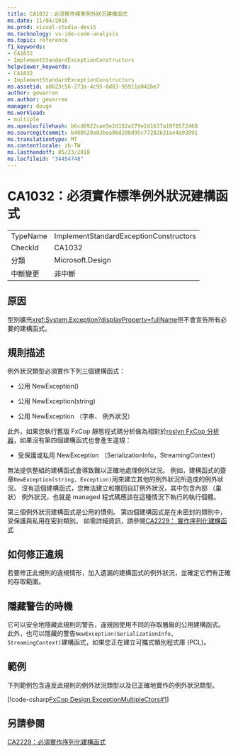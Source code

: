 ```yaml
---
title: CA1032：必須實作標準例外狀況建構函式
ms.date: 11/04/2016
ms.prod: visual-studio-dev15
ms.technology: vs-ide-code-analysis
ms.topic: reference
f1_keywords:
- CA1032
- ImplementStandardExceptionConstructors
helpviewer_keywords:
- CA1032
- ImplementStandardExceptionConstructors
ms.assetid: a8623c56-273a-4c95-8d83-95911a042be7
author: gewarren
ms.author: gewarren
manager: douge
ms.workload:
- multiple
ms.openlocfilehash: b6cd6922cae5e2d182a279e2d1637a19f8572468
ms.sourcegitcommit: b400528a83bea06d208d95c77282631ae4a93091
ms.translationtype: MT
ms.contentlocale: zh-TW
ms.lasthandoff: 05/23/2018
ms.locfileid: "34454748"
---
```

# <a name="ca1032-implement-standard-exception-constructors"></a>CA1032：必須實作標準例外狀況建構函式

|||
|-|-|
|TypeName|ImplementStandardExceptionConstructors|
|CheckId|CA1032|
|分類|Microsoft.Design|
|中斷變更|非中斷|

## <a name="cause"></a>原因

型別擴充<xref:System.Exception?displayProperty=fullName>但不會宣告所有必要的建構函式。

## <a name="rule-description"></a>規則描述

例外狀況類型必須實作下列三個建構函式：

- 公用 NewException()

- 公用 NewException(string)

- 公用 NewException （字串、 例外狀況）

此外，如果您執行舊版 FxCop 靜態程式碼分析做為相對於[roslyn FxCop 分析器](../code-quality/roslyn-analyzers-overview.md)，如果沒有第四個建構函式也會產生違規：

- 受保護或私用 NewException （SerializationInfo，StreamingContext）

無法提供整組的建構函式會導致難以正確地處理例外狀況。 例如，建構函式的簽章`NewException(string, Exception)`用來建立其他的例外狀況所造成的例外狀況。 沒有這個建構函式，您無法建立和擲回自訂例外狀況，其中包含內部 （巢狀） 例外狀況，也就是 managed 程式碼應該在這種情況下執行的執行個體。

第三個例外狀況建構函式是公用的慣例。 第四個建構函式是在未密封的類別中，受保護與私用在密封類別。 如需詳細資訊，請參閱[CA2229： 實作序列化建構函式](../code-quality/ca2229-implement-serialization-constructors.md)

## <a name="how-to-fix-violations"></a>如何修正違規

若要修正此規則的違規情形，加入遺漏的建構函式的例外狀況，並確定它們有正確的存取範圍。

## <a name="when-to-suppress-warnings"></a>隱藏警告的時機

它可以安全地隱藏此規則的警告，違規因使用不同的存取層級的公用建構函式。 此外，也可以隱藏的警告`NewException(SerializationInfo, StreamingContext)`建構函式，如果您正在建立可攜式類別程式庫 (PCL)。

## <a name="example"></a>範例

下列範例包含違反此規則的例外狀況類型以及已正確地實作的例外狀況類型。

[!code-csharp[FxCop.Design.ExceptionMultipleCtors#1](../code-quality/codesnippet/CSharp/ca1032-implement-standard-exception-constructors_1.cs)]

## <a name="see-also"></a>另請參閱

[CA2229：必須實作序列化建構函式](../code-quality/ca2229-implement-serialization-constructors.md)